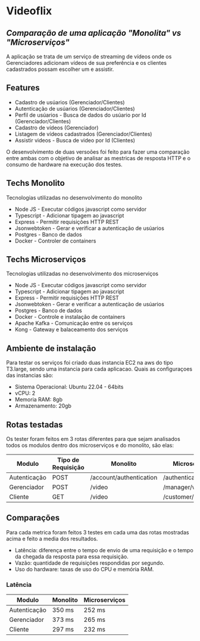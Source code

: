 # Videoflix

## _Comparação de uma aplicação "Monolita" vs "Microserviços"_

A aplicação se trata de um serviço de streaming de vídeos onde os Gerenciadores adicionam vídeos de sua preferência e os clientes cadastrados possam escolher um e assistir.

## Features

- Cadastro de usúarios (Gerenciador/Clientes)
- Autenticação de usúarios (Gerenciador/Clientes)
- Perfil de usúarios - Busca de dados do usúario por Id (Gerenciador/Clientes)
- Cadastro de vídeos (Gerenciador)
- Listagem de vídeos cadastrados (Gerenciador/Clientes)
- Assistir videos - Busca de video por Id (Clientes)

O desenvolvimento de duas versoões foi feito para fazer uma comparação
entre ambas com o objetivo de analisar as mestricas de resposta HTTP e o consumo
de hardware na execução dos testes.

## Techs Monolito

Tecnologias utilizadas no desenvolvimento do monolito

- Node JS - Executar códigos javascript como servidor
- Typescript - Adicionar tipagem ao javascript
- Express - Permitir requisições HTTP REST
- Jsonwebtoken - Gerar e verificar a autenticação de usúarios
- Postgres - Banco de dados
- Docker - Controler de containers

## Techs Microserviços

Tecnologias utilizadas no desenvolvimento dos microserviços

- Node JS - Executar códigos javascript como servidor
- Typescript - Adicionar tipagem ao javascript
- Express - Permitir requisições HTTP REST
- Jsonwebtoken - Gerar e verificar a autenticação de usúarios
- Postgres - Banco de dados
- Docker - Controle e instalação de containers
- Apache Kafka - Comunicação entre os serviços
- Kong - Gateway e balaceamento dos serviços

## Ambiente de instalação

Para testar os serviços foi criado duas instancia EC2 na aws do tipo T3.large,
sendo uma instancia para cada aplicacao. Quais as configuraçoes das instancias são:

- Sistema Operacional: Ubuntu 22.04 - 64bits
- vCPU: 2
- Memoria RAM: 8gb
- Armazenamento: 20gb

## Rotas testadas

Os tester foram feitos em 3 rotas diferentes para que sejam analisados todos os modulos
dentro dos microserviços e do monolito, são elas:

| Modulo       | Tipo de Requisição | Monolito                | Microserviços          |
| ------------ | ------------------ | ----------------------- | ---------------------- |
| Autenticação | POST               | /account/authentication | /authentication/signin |
| Gerenciador  | POST               | /video                  | /manager/video/add     |
| Cliente      | GET                | /video                  | /customer/videos       |

## Comparações

Para cada metrica foram feitos 3 testes em cada uma das rotas mostradas acima e feito a media dos resultados.

- Latência: diferença entre o tempo de envio de uma requisição e o tempo da chegada da resposta para essa requisição.
- Vazão:​ quantidade de requisições respondidas por segundo.
- Uso do hardware: ​taxas de uso do CPU e memória RAM.

### Latência

| Modulo       | Monolito | Microserviços |
| ------------ | -------- | ------------- |
| Autenticação | 350 ms   | 252 ms        |
| Gerenciador  | 373 ms   | 265 ms        |
| Cliente      | 297 ms   | 232 ms        |
